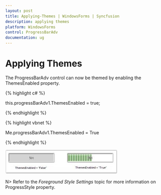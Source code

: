 ```yaml
---
layout: post
title: Applying-Themes | WindowsForms | Syncfusion
description: applying themes
platform: WindowsForms
control: ProgressBarAdv
documentation: ug
---
```


# Applying Themes

The ProgressBarAdv control can now be themed by enabling the ThemesEnabled property.

{% highlight c# %}

this.progressBarAdv1.ThemesEnabled = true;

{% endhighlight %}

{% highlight vbnet %}

Me.progressBarAdv1.ThemesEnabled = True

{% endhighlight %}

![](Overview_images/Overview_img25.jpeg) 


N> Refer to the _Foreground Style Settings_ topic for more information on ProgressStyle property.

